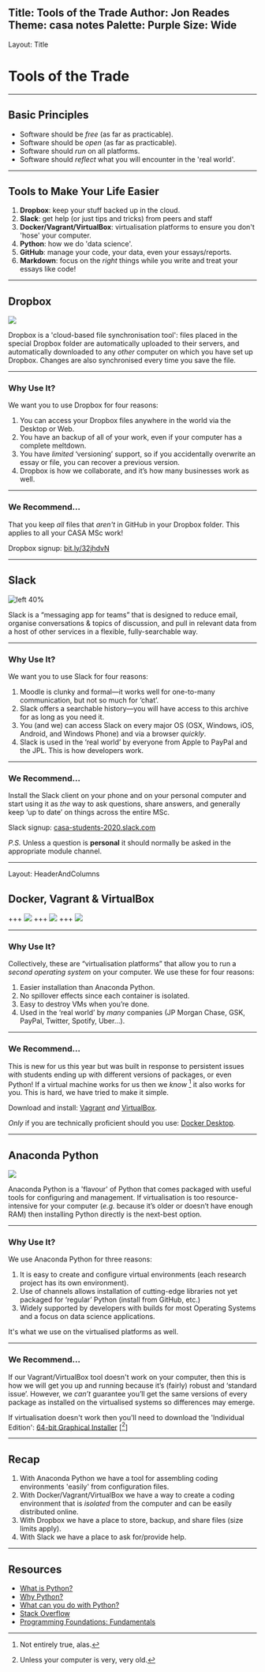 Title: Tools of the Trade
Author: Jon Reades
Theme: casa notes
Palette: Purple
Size: Wide
---
Layout: Title
# Tools of the Trade

---

## Basic Principles

- Software should be *free* (as far as practicable).
- Software should be *open* (as far as practicable).
- Software should *run* on all platforms.
- Software should *reflect* what you will encounter in the 'real world'.

---

## Tools to Make Your Life Easier

1. **Dropbox**: keep your stuff backed up in the cloud.
2. **Slack**: get help (or just tips and tricks) from peers and staff
3. **Docker/Vagrant/VirtualBox**: virtualisation platforms to ensure you don't 'hose' your computer.
4. **Python**: how we do 'data science'.
5. **GitHub**: manage your code, your data, even your essays/reports.
6. **Markdown**: focus on the *right* things while you write and treat your essays like code!

---

## Dropbox

![](./img/Dropbox.png)

Dropbox is a 'cloud-based file synchronisation tool': files placed in the special Dropbox folder are automatically uploaded to their servers, and automatically downloaded to any _other_ computer on which you have set up Dropbox. Changes are also synchronised every time you save the file.

---

### Why Use It?

We want you to use Dropbox for four reasons:

1. You can access your Dropbox files anywhere in the world via the Desktop or Web.
2. You have an backup of all of your work, even if your computer has a complete meltdown.
3. You have *limited* ‘versioning’ support, so if you accidentally overwrite an essay or file, you can recover a previous version.
4. Dropbox is how we collaborate, and it’s how many businesses work as well.

---

### We Recommend... 

That you keep *all* files that *aren't* in GitHub in your Dropbox folder. This applies to all your CASA MSc work!

Dropbox signup: [bit.ly/32jhdvN](https://bit.ly/32jhdvN)

---

## Slack

![left 40%](./img/Slack.png)

Slack is a “messaging app for teams” that is designed to reduce email, organise conversations & topics of discussion, and pull in relevant data from a host of other services in a flexible, fully-searchable way. 

---

### Why Use It?

We want you to use Slack for four reasons:

1. Moodle is clunky and formal—it works well for one-to-many communication, but not so much for ‘chat’.
2. Slack offers a searchable history—you will have access to this archive for as long as you need it.
3. You (and we) can access Slack on every major OS (OSX, Windows, iOS, Android, and Windows Phone) and via a browser *quickly*.
4. Slack is used in the ‘real world’ by everyone from Apple to PayPal and the JPL. This is how developers work.

---

### We Recommend... 

Install the Slack client on your phone and on your personal computer and start using it as *the* way to ask questions, share answers, and generally keep ‘up to date’ on things across the entire MSc.

Slack signup: [casa-students-2020.slack.com](https://casa-students-2020.slack.com)

*P.S.* Unless a question is **personal** it should normally be asked in the appropriate module channel.

---
Layout: HeaderAndColumns
## Docker, Vagrant & VirtualBox
+++
![](img/Docker.png)
+++
![](img/Vagrant.png)
+++
![](img/VirtualBox.png)

---
### Why Use It?

Collectively, these are “virtualisation platforms” that allow you to run a *second operating system* on your computer. We use these for four reasons:

1. Easier installation than Anaconda Python.
3. No spillover effects since each container is isolated.
3. Easy to destroy VMs when you’re done.
4. Used in the ‘real world’ by *many* companies (JP Morgan Chase, GSK, PayPal, Twitter, Spotify, Uber…).

---

### We Recommend...

This is new for us this year but was built in response to persistent issues with students ending up with different versions of packages, or even Python! If a virtual machine works for us then we *know* [^1] it also works for you. This is hard, we have tried to make it simple.

Download and install: [Vagrant](https://www.vagrantup.com/downloads) *and* [VirtualBox](https://www.virtualbox.org/wiki/Downloads).

*Only* if you are technically proficient should you use: [Docker Desktop](https://docker.com/products/docker-desktop).

[^1]: Not entirely true, alas.

---

## Anaconda Python

![](img/Anaconda.png)

Anaconda Python is a 'flavour' of Python that comes packaged with useful tools for configuring and management. If virtualisation is too resource-intensive for your computer (*e.g.* because it’s older or doesn’t have enough RAM) then installing Python directly is the next-best option.

---

### Why Use It?

We use Anaconda Python for three reasons:

1. It is easy to create and configure virtual environments (each research project has its own environment).
2. Use of channels allows installation of cutting-edge libraries not yet packaged for ‘regular’ Python (install from GitHub, etc.)
3. Widely supported by developers with builds for most Operating Systems and a focus on data science applications.

It's what we use on the virtualised platforms as well.

---

### We Recommend...

If our Vagrant/VirtualBox tool doesn't work on your computer, then this is how we will get you up and running because it’s (fairly) robust and ‘standard issue’. However, we *can’t* guarantee you’ll get the same versions of every package as installed on the virtualised systems so differences may emerge.

If virtualisation doesn't work then you'll need to download the 'Individual Edition': [64-bit Graphical Installer](https://www.anaconda.com/products/individual)
\[[^unless]\]

[^unless]: Unless your computer is very, very old.

---

## Recap

1. With Anaconda Python we have a tool for assembling coding environments 'easily' from configuration files.
2. With Docker/Vagrant/VirtualBox we have a way to create a coding environment that is *isolated* from the computer and can be easily distributed online.
3. With Dropbox we have a place to store, backup, and share files (size limits apply).
4. With Slack we have a place to ask for/provide help.

---

## Resources

- [What is Python?](https://www.linkedin.com/learning/python-quick-start/what-is-python)
- [Why Python?](https://www.linkedin.com/learning/python-quick-start/why-python)
- [What can you do with Python?](https://www.linkedin.com/learning/python-for-students/what-can-you-do-with-python)
- [Stack Overflow](https://www.linkedin.com/learning/python-for-students/stack-overflow)
- [Programming Foundations: Fundamentals](https://www.linkedin.com/learning/programming-foundations-fundamentals-3/why-python)
